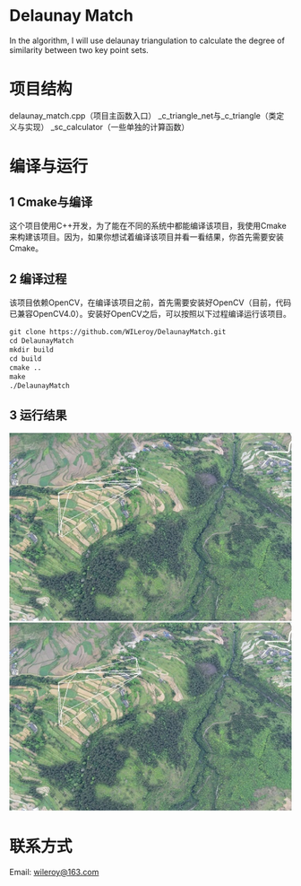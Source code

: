 # Delaunay Match

In the algorithm, I will use delaunay triangulation to calculate the degree of similarity
between two key point sets.

# 项目结构

delaunay_match.cpp（项目主函数入口）
_c_triangle_net与_c_triangle（类定义与实现）
_sc_calculator（一些单独的计算函数）

# 编译与运行

## 1 Cmake与编译

这个项目使用C++开发，为了能在不同的系统中都能编译该项目，我使用Cmake来构建该项目。因为，如果你想试着编译该项目并看一看结果，你首先需要安装Cmake。

## 2 编译过程

该项目依赖OpenCV，在编译该项目之前，首先需要安装好OpenCV（目前，代码已兼容OpenCV4.0）。安装好OpenCV之后，可以按照以下过程编译运行该项目。

```
git clone https://github.com/WILeroy/DelaunayMatch.git
cd DelaunayMatch
mkdir build
cd build
cmake ..
make
./DelaunayMatch
```

## 3 运行结果

![](./source/result_1.jpg)
![](./source/result_2.jpg)

# 联系方式

Email: wileroy@163.com
